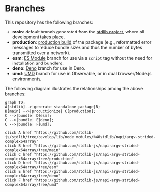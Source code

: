 <!--

@license Apache-2.0

Copyright (c) 2022 The Stdlib Authors.

Licensed under the Apache License, Version 2.0 (the "License");
you may not use this file except in compliance with the License.
You may obtain a copy of the License at

    http://www.apache.org/licenses/LICENSE-2.0

Unless required by applicable law or agreed to in writing, software
distributed under the License is distributed on an "AS IS" BASIS,
WITHOUT WARRANTIES OR CONDITIONS OF ANY KIND, either express or implied.
See the License for the specific language governing permissions and
limitations under the License.

-->

# Branches

This repository has the following branches:

-   **main**: default branch generated from the [stdlib project][stdlib-url], where all development takes place.
-   **production**: [production build][production-url] of the package (e.g., reformatted error messages to reduce bundle sizes and thus the number of bytes transmitted over a network).
-   **esm**: [ES Module][esm-url] branch for use via a `script` tag without the need for installation and bundlers.
-   **deno**: [Deno][deno-url] branch for use in Deno.
-   **umd**: [UMD][umd-url] branch for use in Observable, or in dual browser/Node.js environments.

The following diagram illustrates the relationships among the above branches:

```mermaid
graph TD;
A[stdlib]-->|generate standalone package|B;
B[main] -->|productionize| C[production];
C -->|bundle| D[esm];
C -->|bundle| E[deno];
C -->|bundle| F[umd];

click A href "https://github.com/stdlib-js/stdlib/tree/develop/lib/node_modules/%40stdlib/napi/argv-strided-complex64array"
click B href "https://github.com/stdlib-js/napi-argv-strided-complex64array/tree/main"
click C href "https://github.com/stdlib-js/napi-argv-strided-complex64array/tree/production"
click D href "https://github.com/stdlib-js/napi-argv-strided-complex64array/tree/esm"
click E href "https://github.com/stdlib-js/napi-argv-strided-complex64array/tree/deno"
click F href "https://github.com/stdlib-js/napi-argv-strided-complex64array/tree/umd"
```

[stdlib-url]: https://github.com/stdlib-js/stdlib/tree/develop/lib/node_modules/%40stdlib/napi/argv-strided-complex64array
[production-url]: https://github.com/stdlib-js/napi-argv-strided-complex64array/tree/production
[deno-url]: https://github.com/stdlib-js/napi-argv-strided-complex64array/tree/deno
[umd-url]: https://github.com/stdlib-js/napi-argv-strided-complex64array/tree/umd
[esm-url]: https://github.com/stdlib-js/napi-argv-strided-complex64array/tree/esm
